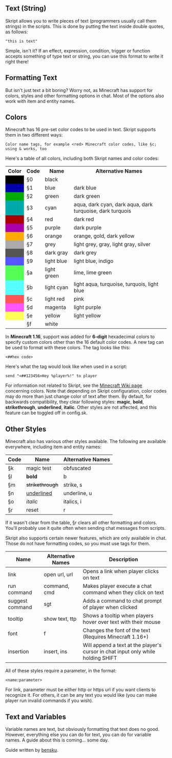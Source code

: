 ## Text (String)

Skript allows you to write pieces of text (programmers usually call them strings) in the scripts.
This is done by putting the text inside double quotes, as follows:
```code
"this is text"
```
Simple, isn't it? If an effect, expression, condition, trigger or function accepts something of type text or string,
 you can use this format to write it right there!

## Formatting Text

But isn't just text a bit boring?
Worry not, as Minecraft has support for colors, styles and other formatting options in chat.
Most of the options also work with item and entity names.

## Colors
Minecraft has 16 pre-set color codes to be used in text. Skript supports them in two different ways:
```
Color name tags, for example <red> Minecraft color codes, like §c; using & works, too
```
Here's a table of all colors, including both Skript names and color codes:
<table>
    <tr style="font-weight: 700">
        <th>Color</th>
        <th>Code</th>
        <th>Name</th>
        <th>Alternative Names</th>
    </tr>
    <tr>
        <td style="
              background-color: #000000;
              color: #ffffff;
              width: 10px;
              height: 10px;
            "></td>
        <td>§0</td>
        <td>black</td>
        <td></td>
    </tr>
    <tr>
        <td style="
              background-color: #0000aa;
              color: #ffffff;
              width: 10px;
              height: 10px;
            "></td>
        <td>§1</td>
        <td>blue</td>
        <td>dark blue</td>
    </tr>
    <tr>
        <td style="
              background-color: #00aa00;
              color: #ffffff;
              width: 10px;
              height: 10px;
            "></td>
        <td>§2</td>
        <td>green</td>
        <td>dark green</td>
    </tr>
    <tr>
        <td style="
              background-color: #00aaaa;
              color: #ffffff;
              width: 10px;
              height: 10px;
            "></td>
        <td>§3</td>
        <td>cyan</td>
        <td>aqua, dark cyan, dark aqua, dark turquoise, dark turquois</td>
    </tr>
    <tr>
        <td style="
              background-color: #aa0000;
              color: #ffffff;
              width: 10px;
              height: 10px;
            "></td>
        <td>§4</td>
        <td>red</td>
        <td>dark red</td>
    </tr>
    <tr>
        <td style="
              background-color: #aa00aa;
              color: #ffffff;
              width: 10px;
              height: 10px;
            "></td>
        <td>§5</td>
        <td>purple</td>
        <td>dark purple</td>
    </tr>
    <tr>
        <td style="
              background-color: #ffaa00;
              color: #000000;
              width: 10px;
              height: 10px;
            "></td>
        <td>§6</td>
        <td>orange</td>
        <td>orange, gold, dark yellow</td>
    </tr>
    <tr>
        <td style="
              background-color: #aaaaaa;
              color: #000000;
              width: 10px;
              height: 10px;
            "></td>
        <td>§7</td>
        <td>grey</td>
        <td>light grey, gray, light gray, silver</td>
    </tr>
    <tr>
        <td style="
              background-color: #555555;
              color: #ffffff;
              width: 10px;
              height: 10px;
            "></td>
        <td>§8</td>
        <td>dark gray</td>
        <td>dark grey</td>
    </tr>
    <tr>
        <td style="
              background-color: #5555ff;
              color: #ffffff;
              width: 10px;
              height: 10px;
            "></td>
        <td>§9</td>
        <td>light blue</td>
        <td>light blue, indigo</td>
    </tr>
    <tr>
        <td style="
              background-color: #55ff55;
              color: #000000;
              width: 10px;
              height: 10px;
            "></td>
        <td>§a</td>
        <td>light green</td>
        <td>lime, lime green</td>
    </tr>
    <tr>
        <td style="
              background-color: #55ffff;
              color: #000000;
              width: 10px;
              height: 10px;
            "></td>
        <td>§b</td>
        <td>light cyan</td>
        <td>light aqua, turquoise, turquois, light blue</td>
    </tr>
    <tr>
        <td style="
              background-color: #ff5555;
              color: #000000;
              width: 10px;
              height: 10px;
            "></td>
        <td>§c</td>
        <td>light red</td>
        <td>pink</td>
    </tr>
    <tr>
        <td style="
              background-color: #ff55ff;
              color: #000000;
              width: 10px;
              height: 10px;
            "></td>
        <td>§d</td>
        <td>magenta</td>
        <td>light purple</td>
    </tr>
    <tr>
        <td style="
              background-color: #ffff55;
              color: #000000;
              width: 10px;
              height: 10px;
            "></td>
        <td>§e</td>
        <td>yellow</td>
        <td>light yellow</td>
    </tr>
    <tr>
        <td style="
              background-color: #ffffff;
              color: #000000;
              width: 10px;
              height: 10px;
            "></td>
        <td>§f</td>
        <td>white</td>
        <td></td>
    </tr>
</table>

In **Minecraft 1.16**, support was added for **6-digit** hexadecimal colors to specify custom colors other than the 16 default color codes.
A new tag can be used to format with these colors. The tag looks like this:
```
<##hex code>
```
Here's what the tag would look like when used in a script:
```code
send "<##123456>Hey %player%!" to player
```
For information not related to Skript, see the [Minecraft Wiki page](https://minecraft.wiki/w/Formatting_codes#Color_codes) concerning colors.
Note that depending on Skript configuration, color codes may do more than just change color of text after them.
By default, for backwards compatibility, they clear following styles: **magic**, **bold**, **strikethrough**, **underlined**, **italic**.
Other styles are not affected, and this feature can be toggled off in config.sk.

## Other Styles

Minecraft also has various other styles available.
The following are available everywhere, including item and entity names:

| Code | Name                                                                        | Alternative Names |
|------|-----------------------------------------------------------------------------|-------------------|
| §k   | magic&nbsp;<span class="magic-text" style="position: absolute;">test</span> | obfuscated        |
| §l   | **bold**                                                                    | b                 |
| §m   | ~~strikethrough~~                                                           | strike, s         |
| §n   | <span style="text-decoration: underline">underlined</span>                  | underline, u      |
| §o   | *italic*                                                                    | italics, i        |
| §r   | reset                                                                       | r                 |

If it wasn't clear from the table, §r clears all other formatting and colors.
You'll probably use it quite often when sending chat messages from scripts.

Skript also supports certain newer features, which are only available in chat.
Those do not have formatting codes, so you must use tags for them.

| Name            | Alternative Names | Description                                                                      |
|-----------------|-------------------|----------------------------------------------------------------------------------|
| link            | open url, url     | Opens a link when player clicks on text                                          |
| run command     | command, cmd      | Makes player execute a chat command when they click on text                      |
| suggest command | sgt               | Adds a command to chat prompt of player when clicked                             |
| tooltip         | show text, ttp    | Shows a tooltip when players hover over text with their mouse                    |
| font            | f                 | Changes the font of the text (Requires Minecraft 1.16+)                          |
| insertion       | insert, ins       | Will append a text at the player's cursor in chat input only while holding SHIFT |

All of these styles require a parameter, in the format:
```code
<name:parameter>
```
For link, parameter must be either http or https url if you want clients to recognize it.
For others, it can be any text you would like (you can make player run invalid commands if you wish).

## Text and Variables

Variable names are text, but obviously formatting that text does no good.
However, everything else you can do for text, you can do for variable names.
A guide about this is coming... some day.

Guide written by [bensku](https://github.com/bensku).
